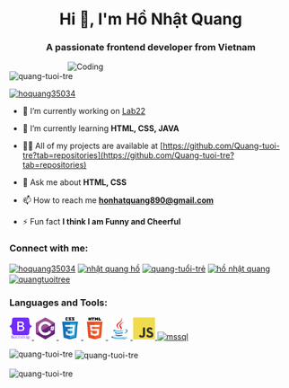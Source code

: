 
<h1 align="center">Hi 👋, I'm Hồ Nhật Quang</h1>
<h3 align="center">A passionate frontend developer from Vietnam</h3>
<img align="right" alt="Coding" width="400px" src="https://camo.githubusercontent.com/19db51af5f90f1b152bc0b9078f5fe97053955be5074f03f17019c70345bdcdb/68747470733a2f2f6d69726f2e6d656469756d2e636f6d2f6d61782f313336302f302a37513379765349765f7430696f4a2d5a2e676966">
<p align="left"> <img src="https://komarev.com/ghpvc/?username=quang-tuoi-tre&label=Profile%20views&color=0e75b6&style=flat" alt="quang-tuoi-tre" /> </p>

<p align="left"> <a href="https://twitter.com/hoquang35034" target="blank"><img src="https://img.shields.io/twitter/follow/hoquang35034?logo=twitter&style=for-the-badge" alt="hoquang35034" /></a> </p>

- 🔭 I’m currently working on [Lab22](https://github.com/Quang-tuoi-tre/Lab22)

- 🌱 I’m currently learning **HTML, CSS, JAVA**

- 👨‍💻 All of my projects are available at [https://github.com/Quang-tuoi-tre?tab=repositories](https://github.com/Quang-tuoi-tre?tab=repositories)

- 💬 Ask me about **HTML, CSS**

- 📫 How to reach me **honhatquang890@gmail.com**

- ⚡ Fun fact **I think I am Funny and Cheerful**

<h3 align="left">Connect with me:</h3>
<p align="left">
<a href="https://twitter.com/hoquang35034" target="blank"><img align="center" src="https://raw.githubusercontent.com/rahuldkjain/github-profile-readme-generator/master/src/images/icons/Social/twitter.svg" alt="hoquang35034" height="30" width="40" /></a>
<a href="https://www.linkedin.com/in/nhật-quang-hồ-785919275/" target="blank"><img align="center" src="https://raw.githubusercontent.com/rahuldkjain/github-profile-readme-generator/master/src/images/icons/Social/linked-in-alt.svg" alt="nhật quang hồ" height="30" width="40" /></a>
<a href="https://stackoverflow.com/users/22632019/quang-tuổi-trẻ" target="blank"><img align="center" src="https://raw.githubusercontent.com/rahuldkjain/github-profile-readme-generator/master/src/images/icons/Social/stack-overflow.svg" alt="quang-tuổi-trẻ" height="30" width="40" /></a>
<a href="https://fb.com/One.champ.16/" target="blank"><img align="center" src="https://raw.githubusercontent.com/rahuldkjain/github-profile-readme-generator/master/src/images/icons/Social/facebook.svg" alt="hồ nhật quang" height="30" width="40" /></a>
<a href="https://instagram.com/quangtuoitree" target="blank"><img align="center" src="https://raw.githubusercontent.com/rahuldkjain/github-profile-readme-generator/master/src/images/icons/Social/instagram.svg" alt="quangtuoitree" height="30" width="40" /></a>
</p>

<h3 align="left">Languages and Tools:</h3>
<p align="left"> <a href="https://getbootstrap.com" target="_blank" rel="noreferrer"> <img src="https://raw.githubusercontent.com/devicons/devicon/master/icons/bootstrap/bootstrap-plain-wordmark.svg" alt="bootstrap" width="40" height="40"/> </a> <a href="https://www.w3schools.com/cs/" target="_blank" rel="noreferrer"> <img src="https://raw.githubusercontent.com/devicons/devicon/master/icons/csharp/csharp-original.svg" alt="csharp" width="40" height="40"/> </a> <a href="https://www.w3schools.com/css/" target="_blank" rel="noreferrer"> <img src="https://raw.githubusercontent.com/devicons/devicon/master/icons/css3/css3-original-wordmark.svg" alt="css3" width="40" height="40"/> </a> <a href="https://www.w3.org/html/" target="_blank" rel="noreferrer"> <img src="https://raw.githubusercontent.com/devicons/devicon/master/icons/html5/html5-original-wordmark.svg" alt="html5" width="40" height="40"/> </a> <a href="https://www.java.com" target="_blank" rel="noreferrer"> <img src="https://raw.githubusercontent.com/devicons/devicon/master/icons/java/java-original.svg" alt="java" width="40" height="40"/> </a> <a href="https://developer.mozilla.org/en-US/docs/Web/JavaScript" target="_blank" rel="noreferrer"> <img src="https://raw.githubusercontent.com/devicons/devicon/master/icons/javascript/javascript-original.svg" alt="javascript" width="40" height="40"/> </a> <a href="https://www.microsoft.com/en-us/sql-server" target="_blank" rel="noreferrer"> <img src="https://www.svgrepo.com/show/303229/microsoft-sql-server-logo.svg" alt="mssql" width="40" height="40"/> </a> </p>

<p><img align="left" src="https://github-readme-stats.vercel.app/api/top-langs?username=quang-tuoi-tre&show_icons=true&locale=en&layout=compact" alt="quang-tuoi-tre" /></p>

<p>&nbsp;<img align="center" src="https://github-readme-stats.vercel.app/api?username=quang-tuoi-tre&show_icons=true&locale=en" alt="quang-tuoi-tre" /></p>

<p><img align="center" src="https://github-readme-streak-stats.herokuapp.com/?user=quang-tuoi-tre&" alt="quang-tuoi-tre" /></p>
